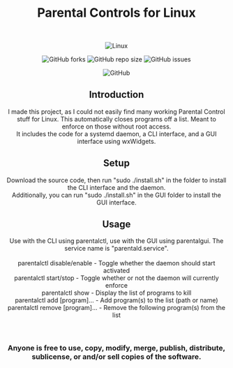 <div align="center">
  
# Parental Controls for Linux
<br />

![Linux](https://img.shields.io/badge/Linux-FCC624?style=for-the-badge&logo=linux&logoColor=black)

![GitHub forks](https://img.shields.io/github/forks/Techiesplash/ParentalControls)
![GitHub repo size](https://img.shields.io/github/repo-size/Techiesplash/ParentalControls)
![GitHub issues](https://img.shields.io/github/issues/Techiesplash/ParentalControls)

![GitHub](https://img.shields.io/github/license/Techiesplash/ParentalControls)

<h2>Introduction</h2>
I made this project, as I could not easily find many working Parental Control stuff for Linux.
This automatically closes programs off a list. Meant to enforce on those without root access.

<br />
It includes the code for a systemd daemon, a CLI interface, and a GUI interface using wxWidgets.

<h2>Setup</h2>
Download the source code, then run "sudo ./install.sh" in the folder to install the CLI interface and the daemon. 
<br />
Additionally, you can run "sudo ./install.sh" in the GUI folder to install the GUI interface.

<h2>Usage</h2>
Use with the CLI using parentalctl, use with the GUI using parentalgui. The service name is "parentald.service".
<br /><br />
parentalctl disable/enable - Toggle whether the daemon should start activated<br />
parentalctl start/stop - Toggle whether or not the daemon will currently enforce<br />
parentalctl show - Display the list of programs to kill<br />
parentalctl add [program]... - Add program(s) to the list (path or name)<br />
parentalctl remove [program]... - Remove the following program(s) from the list<br />
<br /><br />
<h3>Anyone is free to use, copy, modify, merge, publish, distribute, sublicense, or and/or sell copies of the software.</h3>
